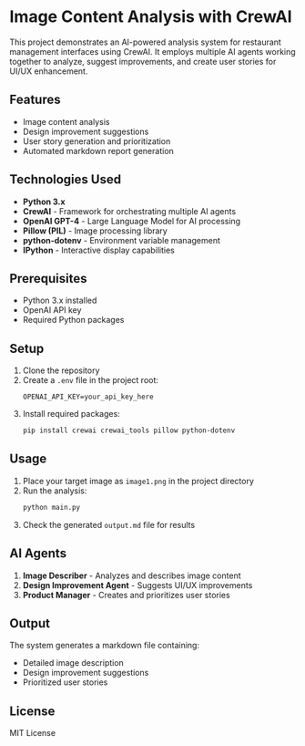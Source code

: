 # Image Content Analysis with CrewAI

This project demonstrates an AI-powered analysis system for restaurant management interfaces using CrewAI. It employs multiple AI agents working together to analyze, suggest improvements, and create user stories for UI/UX enhancement.

## Features

- Image content analysis
- Design improvement suggestions
- User story generation and prioritization
- Automated markdown report generation

## Technologies Used

- **Python 3.x**
- **CrewAI** - Framework for orchestrating multiple AI agents
- **OpenAI GPT-4** - Large Language Model for AI processing
- **Pillow (PIL)** - Image processing library
- **python-dotenv** - Environment variable management
- **IPython** - Interactive display capabilities

## Prerequisites

- Python 3.x installed
- OpenAI API key
- Required Python packages

## Setup

1. Clone the repository
2. Create a `.env` file in the project root:
   ```
   OPENAI_API_KEY=your_api_key_here
   ```
3. Install required packages:
   ```bash
   pip install crewai crewai_tools pillow python-dotenv
   ```

## Usage

1. Place your target image as `image1.png` in the project directory
2. Run the analysis:
   ```bash
   python main.py
   ```
3. Check the generated `output.md` file for results

## AI Agents

1. **Image Describer** - Analyzes and describes image content
2. **Design Improvement Agent** - Suggests UI/UX improvements
3. **Product Manager** - Creates and prioritizes user stories

## Output

The system generates a markdown file containing:

- Detailed image description
- Design improvement suggestions
- Prioritized user stories

## License

MIT License
